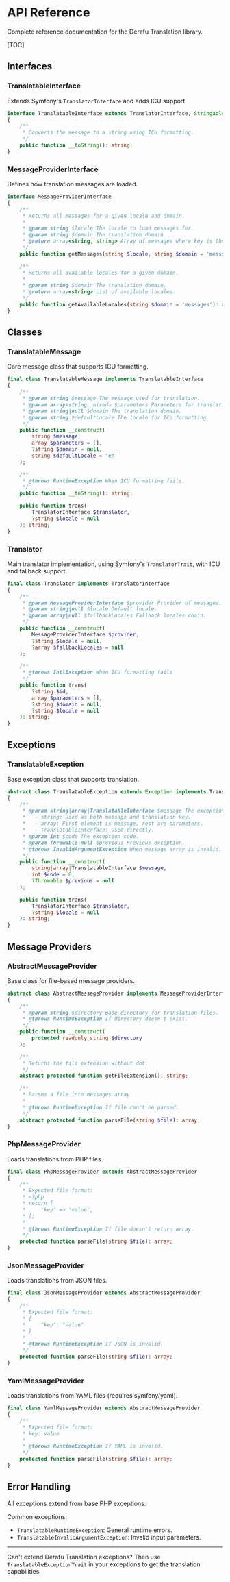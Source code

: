# API Reference

Complete reference documentation for the Derafu Translation library.

[TOC]

## Interfaces

### TranslatableInterface

Extends Symfony's `TranslatorInterface` and adds ICU support.

```php
interface TranslatableInterface extends TranslatorInterface, Stringable
{
    /**
     * Converts the message to a string using ICU formatting.
     */
    public function __toString(): string;
}
```

### MessageProviderInterface

Defines how translation messages are loaded.

```php
interface MessageProviderInterface
{
    /**
     * Returns all messages for a given locale and domain.
     *
     * @param string $locale The locale to load messages for.
     * @param string $domain The translation domain.
     * @return array<string, string> Array of messages where key is the message id.
     */
    public function getMessages(string $locale, string $domain = 'messages'): array;

    /**
     * Returns all available locales for a given domain.
     *
     * @param string $domain The translation domain.
     * @return array<string> List of available locales.
     */
    public function getAvailableLocales(string $domain = 'messages'): array;
}
```

## Classes

### TranslatableMessage

Core message class that supports ICU formatting.

```php
final class TranslatableMessage implements TranslatableInterface
{
    /**
     * @param string $message The message used for translation.
     * @param array<string, mixed> $parameters Parameters for translation.
     * @param string|null $domain The translation domain.
     * @param string $defaultLocale The locale for ICU formatting.
     */
    public function __construct(
        string $message,
        array $parameters = [],
        ?string $domain = null,
        string $defaultLocale = 'en'
    );

    /**
     * @throws RuntimeException When ICU formatting fails.
     */
    public function __toString(): string;

    public function trans(
        TranslatorInterface $translator,
        ?string $locale = null
    ): string;
}
```

### Translator

Main translator implementation, using Symfony's `TranslatorTrait`, with ICU and fallback support.

```php
final class Translator implements TranslatorInterface
{
    /**
     * @param MessageProviderInterface $provider Provider of messages.
     * @param string|null $locale Default locale.
     * @param array|null $fallbackLocales Fallback locales chain.
     */
    public function __construct(
        MessageProviderInterface $provider,
        ?string $locale = null,
        ?array $fallbackLocales = null
    );

    /**
     * @throws IntlException When ICU formatting fails
     */
    public function trans(
        ?string $id,
        array $parameters = [],
        ?string $domain = null,
        ?string $locale = null
    ): string;
}
```

## Exceptions

### TranslatableException

Base exception class that supports translation.

```php
abstract class TranslatableException extends Exception implements TranslatableInterface
{
    /**
     * @param string|array|TranslatableInterface $message The exception message:
     *   - string: Used as both message and translation key.
     *   - array: First element is message, rest are parameters.
     *   - TranslatableInterface: Used directly.
     * @param int $code The exception code.
     * @param Throwable|null $previous Previous exception.
     * @throws InvalidArgumentException When message array is invalid.
     */
    public function __construct(
        string|array|TranslatableInterface $message,
        int $code = 0,
        ?Throwable $previous = null
    );

    public function trans(
        TranslatorInterface $translator,
        ?string $locale = null
    ): string;
}
```

## Message Providers

### AbstractMessageProvider

Base class for file-based message providers.

```php
abstract class AbstractMessageProvider implements MessageProviderInterface
{
    /**
     * @param string $directory Base directory for translation files.
     * @throws RuntimeException If directory doesn't exist.
     */
    public function __construct(
        protected readonly string $directory
    );

    /**
     * Returns the file extension without dot.
     */
    abstract protected function getFileExtension(): string;

    /**
     * Parses a file into messages array.
     *
     * @throws RuntimeException If file can't be parsed.
     */
    abstract protected function parseFile(string $file): array;
}
```

### PhpMessageProvider

Loads translations from PHP files.

```php
final class PhpMessageProvider extends AbstractMessageProvider
{
    /**
     * Expected file format:
     * <?php
     * return [
     *     'key' => 'value',
     * ];
     *
     * @throws RuntimeException If file doesn't return array.
     */
    protected function parseFile(string $file): array;
}
```

### JsonMessageProvider

Loads translations from JSON files.

```php
final class JsonMessageProvider extends AbstractMessageProvider
{
    /**
     * Expected file format:
     * {
     *     "key": "value"
     * }
     *
     * @throws RuntimeException If JSON is invalid.
     */
    protected function parseFile(string $file): array;
}
```

### YamlMessageProvider

Loads translations from YAML files (requires symfony/yaml).

```php
final class YamlMessageProvider extends AbstractMessageProvider
{
    /**
     * Expected file format:
     * key: value
     *
     * @throws RuntimeException If YAML is invalid.
     */
    protected function parseFile(string $file): array;
}
```

## Error Handling

All exceptions extend from base PHP exceptions.

Common exceptions:

- `TranslatableRuntimeException`: General runtime errors.
- `TranslatableInvalidArgumentException`: Invalid input parameters.

---

Can't extend Derafu Translation exceptions? Then use `TranslatableExceptionTrait` in your exceptions to get the translation capabilities.
